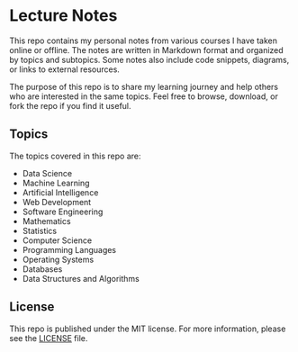 # Lecture Notes 
This repo contains my personal notes from various courses I have taken online or offline. The notes are written in Markdown format and organized by topics and subtopics. Some notes also include code snippets, diagrams, or links to external resources.

The purpose of this repo is to share my learning journey and help others who are interested in the same topics. Feel free to browse, download, or fork the repo if you find it useful.

## Topics 
The topics covered in this repo are:

- Data Science 
- Machine Learning
- Artificial Intelligence
- Web Development
- Software Engineering
- Mathematics
- Statistics
- Computer Science
- Programming Languages
- Operating Systems
- Databases
- Data Structures and Algorithms

## License
This repo is published under the MIT license. For more information, please see the [LICENSE](https://github.com/efxlve/lecture-notes/blob/main/LICENSE) file.

